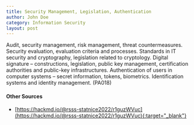 ```yaml
---
title: Security Management, Legislation, Authentication
author: John Doe
category: Information Security
layout: post
---
```


Audit, security management, risk management, threat countermeasures. Security evaluation, evaluation criteria and processes. Standards in IT security and cryptography, legislation related to cryptology. Digital signature – constructions, legislation, public key management, certification authorities and public-key infrastructures. Authentication of users in computer systems – secret information, tokens, biometrics. Identification systems and identity management. (PA018)

#### Other Sources
- [https://hackmd.io/@rsss-statnice2022/r1guzWVuc](https://hackmd.io/@rsss-statnice2022/r1guzWVuc){:target="_blank"}